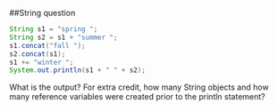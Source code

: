 ##String question

```java
String s1 = "spring ";
String s2 = s1 + "summer ";
s1.concat("fall ");
s2.concat(s1);
s1 += "winter ";
System.out.println(s1 + " " + s2);
```
What is the output? For extra credit, how many String objects and how many
reference variables were created prior to the println statement?